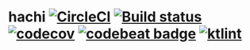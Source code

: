 # hachi [![CircleCI](https://circleci.com/gh/hachi-lang/hachi.svg?style=shield)](https://circleci.com/gh/hachi-lang/hachi) [![Build status](https://ci.appveyor.com/api/projects/status/3e14ljy1ylu69bn9/branch/master?svg=true)](https://ci.appveyor.com/project/Frederick-S/hachi/branch/master) [![codecov](https://codecov.io/gh/Frederick-S/hachi/branch/master/graph/badge.svg)](https://codecov.io/gh/Frederick-S/hachi) [![codebeat badge](https://codebeat.co/badges/7dbf77ac-37a6-4b14-a83f-542678f164ec)](https://codebeat.co/projects/github-com-hachi-lang-hachi-master) [![ktlint](https://img.shields.io/badge/code%20style-%E2%9D%A4-FF4081.svg)](https://ktlint.github.io/)

